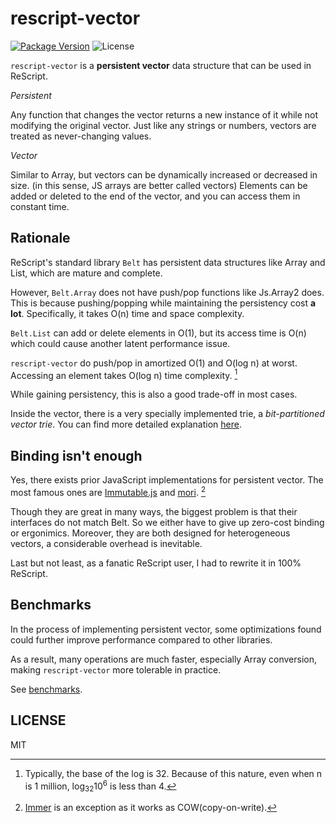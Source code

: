 # rescript-vector

[![Package Version](https://img.shields.io/npm/v/rescript-vector)](https://www.npmjs.com/package/rescript-vector)
![License](https://img.shields.io/npm/l/rescript-vector)

`rescript-vector` is a **persistent vector** data structure that can be used in ReScript.

_Persistent_

Any function that changes the vector returns a new instance of it while not modifying the original vector. Just like any strings or numbers, vectors are treated as never-changing values.

_Vector_

Similar to Array, but vectors can be dynamically increased or decreased in size. (in this sense, JS arrays are better called vectors)
Elements can be added or deleted to the end of the vector, and you can access them in constant time.

## Rationale

ReScript's standard library `Belt` has persistent data structures like Array and List, which are mature and complete.

However, `Belt.Array` does not have push/pop functions like Js.Array2 does. This is because pushing/popping while maintaining the persistency cost **a lot**. Specifically, it takes O(n) time and space complexity.

`Belt.List` can add or delete elements in O(1), but its access time is O(n) which could cause another latent performance issue.

`rescript-vector` do push/pop in amortized O(1) and O(log n) at worst. Accessing an element takes O(log n) time complexity. [^footnote]

While gaining persistency, this is also a good trade-off in most cases.

Inside the vector, there is a very specially implemented trie, a _bit-partitioned vector trie_. You can find more detailed explanation [here](https://hypirion.com/musings/understanding-persistent-vector-pt-1).

[^footnote]: Typically, the base of the log is 32. Because of this nature, even when n is 1 million, log<sub>32</sub>10<sup>6</sup> is less than 4.

## Binding isn't enough

Yes, there exists prior JavaScript implementations for persistent vector.
The most famous ones are [Immutable.js](https://immutable-js.github.io/immutable-js/) and [mori](https://swannodette.github.io/mori/). [^2]

[^2]: [Immer](https://immerjs.github.io/immer/) is an exception as it works as COW(copy-on-write).

Though they are great in many ways, the biggest problem is that their interfaces do not match Belt.
So we either have to give up zero-cost binding or ergonimics.
Moreover, they are both designed for heterogeneous vectors, a considerable overhead is inevitable.

Last but not least, as a fanatic ReScript user, I had to rewrite it in 100% ReScript.

## Benchmarks

In the process of implementing persistent vector,
some optimizations found could further improve performance compared to other libraries.

As a result, many operations are much faster, especially Array conversion, making `rescript-vector` more tolerable in practice.

See [benchmarks](https://reason-seoul.github.io/rescript-collection/).

## LICENSE

MIT
